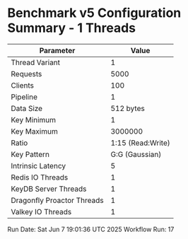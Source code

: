 # Benchmark v5 Configuration Summary - 1 Threads

| Parameter | Value |
|-----------|-------|
| Thread Variant | 1 |
| Requests | 5000 |
| Clients | 100 |
| Pipeline | 1 |
| Data Size | 512 bytes |
| Key Minimum | 1 |
| Key Maximum | 3000000 |
| Ratio | 1:15 (Read:Write) |
| Key Pattern | G:G (Gaussian) |
| Intrinsic Latency | 5 |
| Redis IO Threads | 1 |
| KeyDB Server Threads | 1 |
| Dragonfly Proactor Threads | 1 |
| Valkey IO Threads | 1 |

Run Date: Sat Jun  7 19:01:36 UTC 2025
Workflow Run: 17
